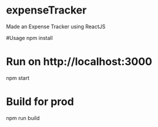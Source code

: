 # expenseTracker
Made an Expense Tracker using ReactJS


#Usage
npm install

# Run on http://localhost:3000
npm start

# Build for prod
npm run build

